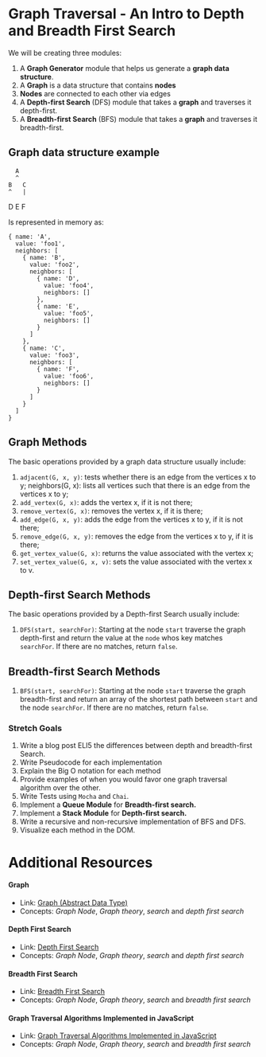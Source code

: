 # Graph Traversal - An Intro to Depth and Breadth First Search

We will be creating three modules:
1. A **Graph Generator** module that helps us generate a **graph data structure**.
  1.  A **Graph** is a data structure that contains **nodes**
  1. **Nodes** are connected to each other via edges
1. A **Depth-first Search** (DFS) module that takes a **graph** and traverses it depth-first.
1. A **Breadth-first Search** (BFS) module that takes a **graph** and traverses it breadth-first.

## Graph data structure example
      A
      ^
    B   C
    ^   |
   D E  F

Is represented in memory as:

    { name: 'A',
      value: 'foo1',
      neighbors: [
        { name: 'B',
          value: 'foo2',
          neighbors: [
            { name: 'D',
              value: 'foo4',
              neighbors: []
            },
            { name: 'E',
              value: 'foo5',
              neighbors: []
            }
          ]
        },
        { name: 'C',
          value: 'foo3',
          neighbors: [
            { name: 'F',
              value: 'foo6',
              neighbors: []
            }
          ]
        }
      ]
    }

## Graph Methods
The basic operations provided by a graph data structure usually include:

1. `adjacent(G, x, y)`: tests whether there is an edge from the vertices x to y;
neighbors(G, x): lists all vertices such that there is an edge from the vertices x to y;
1. `add_vertex(G, x)`: adds the vertex x, if it is not there;
1. `remove_vertex(G, x)`: removes the vertex x, if it is there;
1. `add_edge(G, x, y)`: adds the edge from the vertices x to y, if it is not there;
1. `remove_edge(G, x, y)`: removes the edge from the vertices x to y, if it is there;
1. `get_vertex_value(G, x)`: returns the value associated with the vertex x;
1. `set_vertex_value(G, x, v)`: sets the value associated with the vertex x to v.


## Depth-first Search Methods
The basic operations provided by a Depth-first Search usually include:

1. `DFS(start, searchFor)`: Starting at the node `start` traverse the graph depth-first and return the value at the `node` whos key matches `searchFor`. If there are no matches, return `false`.


## Breadth-first Search Methods
1. `BFS(start, searchFor)`: Starting at the node `start` traverse the graph breadth-first and return an array of the shortest path between `start` and the node `searchFor`. If there are no matches, return `false`.

### Stretch Goals
1. Write a blog post ELI5 the differences between depth and breadth-first Search.
  1. Write Pseudocode for each implementation
  1. Explain the Big O notation for each method
  1. Provide examples of when you would favor one graph traversal algorithm over the other.
1. Write Tests using `Mocha` and `Chai`.
1. Implement a **Queue Module** for **Breadth-first search.**
1. Implement a **Stack Module** for **Depth-first search.**
1. Write a recursive and non-recursive implementation of BFS and DFS.
1. Visualize each method in the DOM.

# Additional Resources

#### Graph
- Link: [Graph (Abstract Data Type)](https://en.wikipedia.org/wiki/Graph_(abstract_data_type))
- Concepts: *Graph Node*, *Graph theory*, *search* and *depth first search*

#### Depth First Search
- Link: [Depth First Search](https://en.wikipedia.org/wiki/Depth-first_search)
- Concepts: *Graph Node*, *Graph theory*, *search* and *depth first search*

#### Breadth First Search
- Link: [Breadth First Search](https://en.wikipedia.org/wiki/Breadth-first_search)
- Concepts: *Graph Node*, *Graph theory*, *search* and *breadth first search*

#### Graph Traversal Algorithms Implemented in JavaScript
- Link: [Graph Traversal Algorithms Implemented in JavaScript](https://github.com/JoeKarlsson1/data-structures/tree/master/search-algorithms)
- Concepts: *Graph Node*, *Graph theory*, *search* and *breadth first search*
